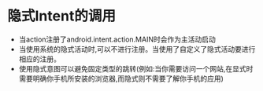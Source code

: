 隐式Intent的调用
===
* <action android:name="android.intent.action.MAIN" />当action注册了android.intent.action.MAIN时会作为主活动启动
* 当使用系统的隐式活动时,可以不进行注册。当使用了自定义了隐式活动要进行相应的注册。
* 使用隐式意图可以避免固定类型的跳转(例如:当你需要访问一个网站,在显式时需要明确你手机所安装的浏览器,而隐式则不需要了解你手机的应用)
